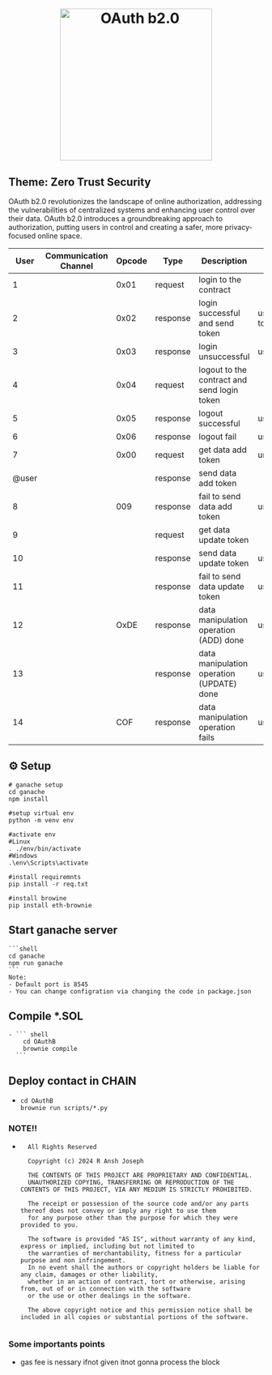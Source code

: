 <h1 align="center">
	<img width="300" src="https://github.com/OAuth-b2-0/OAUTHB2.0_CONTACT/assets/98285552/dbf5b7fc-3cf6-4182-ad2c-e5472c3ebc19" alt="OAuth b2.0">
	<br>
</h1>

## Theme: Zero Trust Security
OAuth b2.0 revolutionizes the landscape of online authorization, addressing the vulnerabilities of centralized systems and enhancing user control over their data. OAuth b2.0 introduces a groundbreaking approach to authorization, putting users in control and creating a safer, more privacy-focused online space.

| User | Communication Channel | Opcode | Type       | Description                                 | Packet function                       | Group                      | Progress |
|------|-----------------------|---------|------------|--------------------------------------------------|----------------------------------------|------------------------------|----------|
| 1    |                       | 0x01    | request   | login to the contract                       |                                       | User login                   |          |
| 2    |                       | 0x02    | response  | login successful and send token           | user_login_send_access_token(uint16 token) | User login                   |          |
| 3    |                       | 0x03    | response  | login unsuccessful                         | user_login_fail                       | User login                   |          |
| 4    |                       | 0x04    | request   | logout to the contract and send login token |                                       | User login                   |          |
| 5    |                       | 0x05    | response  | logout successful                            | user_logout_successful()               | User login                   |          |
| 6    |                       | 0x06    | response  | logout fail                                  | user_logout_fail)                       | User login                   |          |
| 7    |                       | 0x00    | request   | get data add token                           | uner data add_token(uint16 token)       | Data Store Management        | X        |
| @user |                       |         | response  | send data add token                          |                                       | Data Store Management        | X        |
| 8    |                       | 009     | response  | fail to send data add token                 | user_data_add_token_fail()               | Data Store Management       |          |
| 9    |                       |         | request   | get data update token                        |                                       | Data Store Management        | X        |
| 10   |                       |         | response  | send data update token                       | user_data_update_token(pant16 token)    | Data Store Management        | X        |
| 11   |                       |         | response  | fail to send data update token               | user_data_update_token_fail()            | Data Store Management       |          |
| 12   |                       | OxDE    | response  | data manipulation operation (ADD) done       | user_data_manipulation_add_done()       | Data Store Management        |          |
| 13   |                       |         | response  | data manipulation operation (UPDATE) done   | user_data_manipulation_update_done()    | Data Store Management        |          |
| 14   |                       | COF     | response  | data manipulation operation fails            | user_data_manipulation_fail)            | Data Store Management       |          |


## ⚙️ Setup
  ```shell
  # ganache setup
  cd ganache
  npm install

  #setup virtual env
  python -m venv env
  
  #activate env
  #Linux
  . ./env/bin/activate
  #Windows
  .\env\Scripts\activate
  
  #install requiremnts
  pip install -r req.txt

  #install browine
  pip install eth-brownie
  ```

## Start ganache server
    ```shell
    cd ganache
    npm run ganache
    ```
    Note: 
    - Default port is 8545
    - You can change configration via changing the code in package.json
## Compile *.SOL
    - ``` shell
        cd OAuthB
        brownie compile
      ``` 
## Deploy contact in CHAIN
  - ```shell
    cd OAuthB
    brownie run scripts/*.py
    ```

### NOTE!!
- ```
    All Rights Reserved

    Copyright (c) 2024 R Ansh Joseph

    THE CONTENTS OF THIS PROJECT ARE PROPRIETARY AND CONFIDENTIAL.
    UNAUTHORIZED COPYING, TRANSFERRING OR REPRODUCTION OF THE CONTENTS OF THIS PROJECT, VIA ANY MEDIUM IS STRICTLY PROHIBITED.

    The receipt or possession of the source code and/or any parts thereof does not convey or imply any right to use them
    for any purpose other than the purpose for which they were provided to you.

    The software is provided "AS IS", without warranty of any kind, express or implied, including but not limited to
    the warranties of merchantability, fitness for a particular purpose and non infringement.
    In no event shall the authors or copyright holders be liable for any claim, damages or other liability,
    whether in an action of contract, tort or otherwise, arising from, out of or in connection with the software
    or the use or other dealings in the software.

    The above copyright notice and this permission notice shall be included in all copies or substantial portions of the software.


    ```
### Some importants points
-   gas fee is nessary ifnot given itnot gonna process the block 
